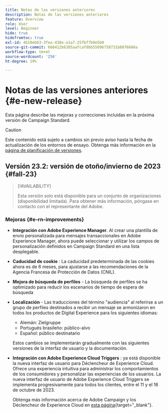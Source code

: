 ```yaml
---
title: Notas de las versiones anteriores
description: Notas de las versiones anteriores
feature: Overview
role: User
level: Beginner
hide: true
hidefromtoc: true
exl-id: 4b10eb63-3fea-438e-a1a7-25fbf7b0e5b0
source-git-commit: 668412b6385aafcaf8bb55096758731b8076666a
workflow-type: tm+mt
source-wordcount: '256'
ht-degree: 19%

---
```



# Notas de las versiones anteriores {#e-new-release}

Esta página describe las mejoras y correcciones incluidas en la próxima versión de Campaign Standard.

>[!CAUTION]
>
> Este contenido está sujeto a cambios sin previo aviso hasta la fecha de actualización de los entornos de ensayo. Obtenga más información en la [página de planificación de versiones](../../rn/using/release-planning.md).

## Versión 23.2: versión de otoño/invierno de 2023 {#fall-23}

>[!AVAILABILITY]
>
>Esta versión solo está disponible para un conjunto de organizaciones (disponibilidad limitada). Para obtener más información, póngase en contacto con el representante del Adobe.

### Mejoras {#e-rn-improvements}

* **Integración con Adobe Experience Manager**. Al crear una plantilla de envío personalizada para mensajes transaccionales en Adobe Experience Manager, ahora puede seleccionar y utilizar los campos de personalización definidos en Campaign Standard en una lista desplegable.

* **Caducidad de cookie** : La caducidad predeterminada de las cookies ahora es de 6 meses, para ajustarse a las recomendaciones de la Agencia Francesa de Protección de Datos (CNIL).

* **Mejora de búsqueda de perfiles** - La búsqueda de perfiles se ha optimizado para reducir los escenarios de tiempo de espera de búsqueda

* **Localización** - Las traducciones del término &quot;audiencia&quot; al referirse a un grupo de perfiles destinados a recibir un mensaje se armonizaron en todos los productos de Digital Experience para los siguientes idiomas:

   * Alemán: Zielgruppe
   * Portugués brasileño: público-alvo
   * Español: público destinatario

  Estos cambios se implementarán gradualmente con las siguientes versiones de la interfaz de usuario y la documentación.

* **Integración con Adobe Experience Cloud Triggers** : ya está disponible la nueva interfaz de usuario para Déclencheur de Experience Cloud. Ofrece una experiencia intuitiva para administrar los comportamientos de los consumidores y personalizar las experiencias de los usuarios. La nueva interfaz de usuario de Adobe Experience Cloud Triggers se implementa progresivamente para todos los clientes, entre el 11 y el 16 de octubre de 2023.

  Obtenga más información acerca de Adobe Campaign y los Déclencheur de Experience Cloud en [esta página](https://experienceleague.adobe.com/docs/experience-cloud/triggers/overview.html){target="_blank"}.